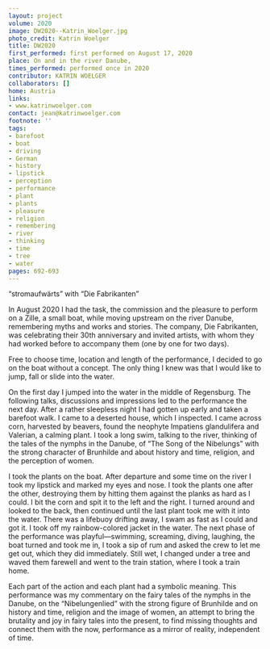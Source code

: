 ```yaml
---
layout: project
volume: 2020
image: DW2020--Katrin_Woelger.jpg
photo_credit: Katrin Woelger
title: DW2020
first_performed: first performed on August 17, 2020
place: On and in the river Danube,
times_performed: performed once in 2020
contributor: KATRIN WOELGER
collaborators: []
home: Austria
links:
- www.katrinwoelger.com
contact: jean@katrinwoelger.com
footnote: ''
tags:
- barefoot
- boat
- driving
- German
- history
- lipstick
- perception
- performance
- plant
- plants
- pleasure
- religion
- remembering
- river
- thinking
- time
- tree
- water
pages: 692-693
---
```

“stromaufwärts” with “Die Fabrikanten”

 

In August 2020 I had the task, the commission and the pleasure to perform on a Zille, a small boat, while moving upstream on the river Danube, remembering myths and works and stories. The company, Die Fabrikanten, was celebrating their 30th anniversary and invited artists, with whom they had worked before to accompany them (one by one for two days).

 

Free to choose time, location and length of the performance, I decided to go on the boat without a concept. The only thing I knew was that I would like to jump, fall or slide into the water.

On the first day I jumped into the water in the middle of Regensburg. The following talks, discussions and impressions led to the performance the next day. After a rather sleepless night I had gotten up early and taken a barefoot walk. I came to a deserted house, which I inspected. I came across corn, harvested by beavers, found the neophyte Impatiens glandulifera and Valerian, a calming plant. I took a long swim, talking to the river, thinking of the tales of the nymphs in the Danube, of “The Song of the Nibelungs” with the strong character of Brunhilde and about history and time, religion, and the perception of women.

I took the plants on the boat. After departure and some time on the river I took my lipstick and marked my eyes and nose. I took the plants one after the other, destroying them by hitting them against the planks as hard as I could. I bit the corn and spit it to the left and the right. I turned around and looked to the back, then continued until the last plant took me with it into the water. There was a lifebuoy drifting away, I swam as fast as I could and got it. I took off my rainbow-colored jacket in the water. The next phase of the performance was playful—swimming, screaming, diving, laughing, the boat turned and took me in, I took a sip of rum and asked the crew to let me get out, which they did immediately. Still wet, I changed under a tree and waved them farewell and went to the train station, where I took a train home.

Each part of the action and each plant had a symbolic meaning. This performance was my commentary on the fairy tales of the nymphs in the Danube, on the “Nibelungenlied” with the strong figure of Brunhilde and on history and time, religion and the image of women, an attempt to bring the brutality and joy in fairy tales into the present, to find missing thoughts and connect them with the now, performance as a mirror of reality, independent of time.